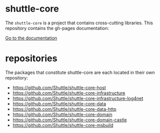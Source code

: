 shuttle-core
============

The `shuttle-core` is a project that contains cross-cutting libraries.  This repository contains the gh-pages documentation:

[Go to the documentation](http://shuttle.github.io/shuttle-core/)

repositories
============

The packages that constitute shuttle-core are each located in their own repository:

- https://github.com/Shuttle/shuttle-core-host
- https://github.com/Shuttle/shuttle-core-infrastructure
- https://github.com/Shuttle/shuttle-core-infrastructure-log4net
- https://github.com/Shuttle/shuttle-core-data
- https://github.com/Shuttle/shuttle-core-data-http
- https://github.com/Shuttle/shuttle-core-domain
- https://github.com/Shuttle/shuttle-core-domain-castle
- https://github.com/Shuttle/shuttle-core-msbuild
